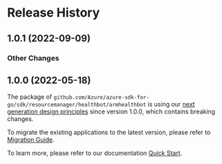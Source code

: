 # Release History

## 1.0.1 (2022-09-09)
### Other Changes


## 1.0.0 (2022-05-18)

The package of `github.com/Azure/azure-sdk-for-go/sdk/resourcemanager/healthbot/armhealthbot` is using our [next generation design principles](https://azure.github.io/azure-sdk/general_introduction.html) since version 1.0.0, which contains breaking changes.

To migrate the existing applications to the latest version, please refer to [Migration Guide](https://aka.ms/azsdk/go/mgmt/migration).

To learn more, please refer to our documentation [Quick Start](https://aka.ms/azsdk/go/mgmt).